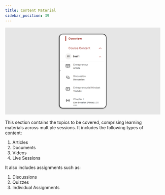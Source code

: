 ```yaml
---
title: Content Material
sidebar_position: 39
---
```

![](/img/content-skills_eng.png)

This section contains the topics to be covered, comprising learning materials across multiple sessions. It includes the following types of content:

1. Articles
2. Documents
3. Videos
4. Live Sessions

It also includes assignments such as:

1. Discussions
2. Quizzes
3. Individual Assignments

